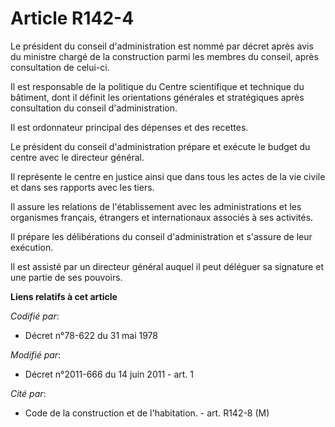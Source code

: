 # Article R142-4

Le président du conseil d'administration est nommé par décret après avis du ministre chargé de la construction parmi les
membres du conseil, après consultation de celui-ci. 

Il est responsable de la politique du Centre scientifique et technique du bâtiment, dont il définit les orientations
générales et stratégiques après consultation du conseil d'administration. 

Il est ordonnateur principal des dépenses et des recettes. 

Le président du conseil d'administration prépare et exécute le budget du centre avec le directeur général. 

Il représente le centre en justice ainsi que dans tous les actes de la vie civile et dans ses rapports avec les tiers. 

Il assure les relations de l'établissement avec les administrations et les organismes français, étrangers et internationaux
associés à ses activités. 

Il prépare les délibérations du conseil d'administration et s'assure de leur exécution. 

Il est assisté par un directeur général auquel il peut déléguer sa signature et une partie de ses pouvoirs.

**Liens relatifs à cet article**

_Codifié par_:

  - Décret n°78-622 du 31 mai 1978

_Modifié par_:

  - Décret n°2011-666 du 14 juin 2011 - art. 1

_Cité par_:

  - Code de la construction et de l'habitation. - art. R142-8 (M)
